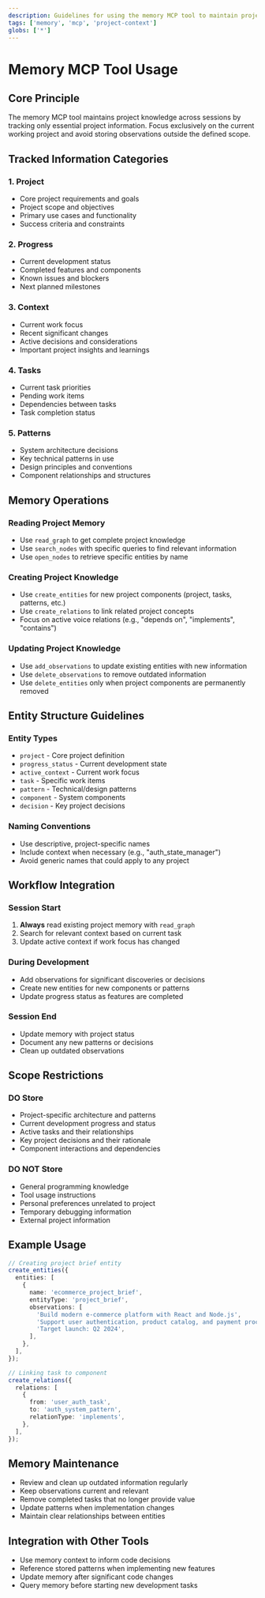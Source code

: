 ```yaml
---
description: Guidelines for using the memory MCP tool to maintain project knowledge across sessions
tags: ['memory', 'mcp', 'project-context']
globs: ['*']
---
```


# Memory MCP Tool Usage

## Core Principle

The memory MCP tool maintains project knowledge across sessions by tracking only essential project information. Focus exclusively on the current working project and avoid storing observations outside the defined scope.

## Tracked Information Categories

### 1. Project

- Core project requirements and goals
- Project scope and objectives
- Primary use cases and functionality
- Success criteria and constraints

### 2. Progress

- Current development status
- Completed features and components
- Known issues and blockers
- Next planned milestones

### 3. Context

- Current work focus
- Recent significant changes
- Active decisions and considerations
- Important project insights and learnings

### 4. Tasks

- Current task priorities
- Pending work items
- Dependencies between tasks
- Task completion status

### 5. Patterns

- System architecture decisions
- Key technical patterns in use
- Design principles and conventions
- Component relationships and structures

## Memory Operations

### Reading Project Memory

- Use `read_graph` to get complete project knowledge
- Use `search_nodes` with specific queries to find relevant information
- Use `open_nodes` to retrieve specific entities by name

### Creating Project Knowledge

- Use `create_entities` for new project components (project, tasks, patterns, etc.)
- Use `create_relations` to link related project concepts
- Focus on active voice relations (e.g., "depends on", "implements", "contains")

### Updating Project Knowledge

- Use `add_observations` to update existing entities with new information
- Use `delete_observations` to remove outdated information
- Use `delete_entities` only when project components are permanently removed

## Entity Structure Guidelines

### Entity Types

- `project` - Core project definition
- `progress_status` - Current development state
- `active_context` - Current work focus
- `task` - Specific work items
- `pattern` - Technical/design patterns
- `component` - System components
- `decision` - Key project decisions

### Naming Conventions

- Use descriptive, project-specific names
- Include context when necessary (e.g., "auth_state_manager")
- Avoid generic names that could apply to any project

## Workflow Integration

### Session Start

1. **Always** read existing project memory with `read_graph`
2. Search for relevant context based on current task
3. Update active context if work focus has changed

### During Development

- Add observations for significant discoveries or decisions
- Create new entities for new components or patterns
- Update progress status as features are completed

### Session End

- Update memory with project status
- Document any new patterns or decisions
- Clean up outdated observations

## Scope Restrictions

### DO Store

- Project-specific architecture and patterns
- Current development progress and status
- Active tasks and their relationships
- Key project decisions and their rationale
- Component interactions and dependencies

### DO NOT Store

- General programming knowledge
- Tool usage instructions
- Personal preferences unrelated to project
- Temporary debugging information
- External project information

## Example Usage

```typescript
// Creating project brief entity
create_entities({
  entities: [
    {
      name: 'ecommerce_project_brief',
      entityType: 'project_brief',
      observations: [
        'Build modern e-commerce platform with React and Node.js',
        'Support user authentication, product catalog, and payment processing',
        'Target launch: Q2 2024',
      ],
    },
  ],
});

// Linking task to component
create_relations({
  relations: [
    {
      from: 'user_auth_task',
      to: 'auth_system_pattern',
      relationType: 'implements',
    },
  ],
});
```

## Memory Maintenance

- Review and clean up outdated information regularly
- Keep observations current and relevant
- Remove completed tasks that no longer provide value
- Update patterns when implementation changes
- Maintain clear relationships between entities

## Integration with Other Tools

- Use memory context to inform code decisions
- Reference stored patterns when implementing new features
- Update memory after significant code changes
- Query memory before starting new development tasks
